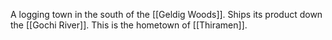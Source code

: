 A logging town in the south of the [[Geldig Woods]]. Ships its product down the [[Gochi River]]. This is the hometown of [[Thiramen]].